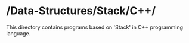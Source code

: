 # /Data-Structures/Stack/C++/
This directory contains programs based on 'Stack' in C++ programming language.